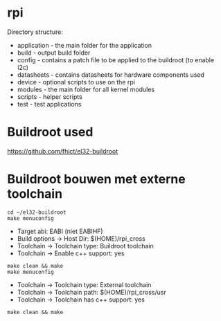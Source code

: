 rpi
===

Directory structure:

- application - the main folder for the application
- build - output build folder
- config - contains a patch file to be applied to the buildroot (to enable i2c)
- datasheets - contains datasheets for hardware components used
- device - optional scripts to use on the rpi
- modules - the main folder for all kernel modules
- scripts - helper scripts
- test - test applications

Buildroot used
===
https://github.com/fhict/el32-buildroot


Buildroot bouwen met externe toolchain
===
```
cd ~/el32-buildroot
make menuconfig
```
- Target abi: EABI (niet EABIHF)
- Build options -> Host Dir: $(HOME)/rpi_cross
- Toolchain -> Toolchain type: Buildroot toolchain
- Toolchain -> Enable c++ support: yes
```
make clean && make
make menuconfig
```
- Toolchain -> Toolchain type: External toolchain
- Toolchain -> Toolchain path: $(HOME)/rpi_cross/usr
- Toolchain -> Toolchain has c++ support: yes
```
make clean && make
